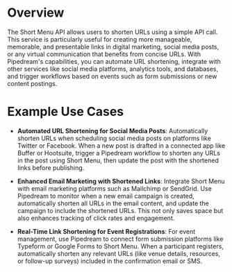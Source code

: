 # Overview

The Short Menu API allows users to shorten URLs using a simple API call. This service is particularly useful for creating more manageable, memorable, and presentable links in digital marketing, social media posts, or any virtual communication that benefits from concise URLs. With Pipedream's capabilities, you can automate URL shortening, integrate with other services like social media platforms, analytics tools, and databases, and trigger workflows based on events such as form submissions or new content postings.

# Example Use Cases

- **Automated URL Shortening for Social Media Posts**: Automatically shorten URLs when scheduling social media posts on platforms like Twitter or Facebook. When a new post is drafted in a connected app like Buffer or Hootsuite, trigger a Pipedream workflow to shorten any URLs in the post using Short Menu, then update the post with the shortened links before publishing.

- **Enhanced Email Marketing with Shortened Links**: Integrate Short Menu with email marketing platforms such as Mailchimp or SendGrid. Use Pipedream to monitor when a new email campaign is created, automatically shorten all URLs in the email content, and update the campaign to include the shortened URLs. This not only saves space but also enhances tracking of click rates and engagement.

- **Real-Time Link Shortening for Event Registrations**: For event management, use Pipedream to connect form submission platforms like Typeform or Google Forms to Short Menu. When a participant registers, automatically shorten any relevant URLs (like venue details, resources, or follow-up surveys) included in the confirmation email or SMS.
